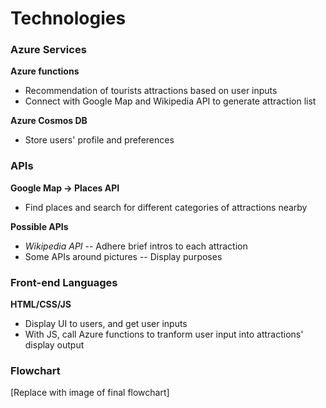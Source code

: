 # Technologies

### Azure Services

**Azure functions**
- Recommendation of tourists attractions based on user inputs
- Connect with Google Map and Wikipedia API to generate attraction list

**Azure Cosmos DB**
- Store users' profile and preferences

### APIs

**Google Map -> Places API**
- Find places and search for different categories of attractions nearby

**Possible APIs**
- *Wikipedia API* -- Adhere brief intros to each attraction
- Some APIs around pictures -- Display purposes

<!-- ### Packages/Libraries/Databases

**Name of Packages/Library/Database**
- [replace with bullet list of what purpose(s) it serves for my project]
- [include how it will interact with other components of your project listed above/below] -->

### Front-end Languages

**HTML/CSS/JS**
- Display UI to users, and get user inputs
- With JS, call Azure functions to tranform user input into attractions' display output

### Flowchart

[Replace with image of final flowchart]